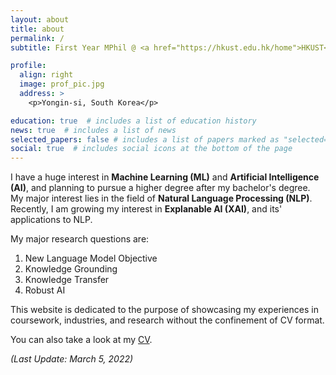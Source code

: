 ```yaml
---
layout: about
title: about
permalink: /
subtitle: First Year MPhil @ <a href="https://hkust.edu.hk/home">HKUST</a>.

profile:
  align: right
  image: prof_pic.jpg
  address: >
    <p>Yongin-si, South Korea</p>

education: true  # includes a list of education history
news: true  # includes a list of news
selected_papers: false # includes a list of papers marked as "selected={true}"
social: true  # includes social icons at the bottom of the page
---
```


I have a huge interest in **Machine Learning (ML)** and **Artificial Intelligence (AI)**,
and planning to pursue a higher degree after my bachelor's degree. My major
interest lies in the field of **Natural Language Processing (NLP)**. Recently,
I am growing my interest in **Explanable AI (XAI)**, and its' applications to NLP.

My major research questions are:

1. New Language Model Objective
2. Knowledge Grounding
3. Knowledge Transfer
4. Robust AI

This website is dedicated to the purpose of showcasing my experiences in
coursework, industries, and research without the confinement of CV format.

You can also take a look at my [CV](assets/pdf/CV.pdf).

*(Last Update: March 5, 2022)*

